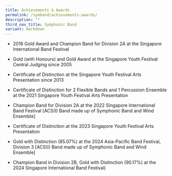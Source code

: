 ```yaml
---
title: Achievements & Awards
permalink: /symband/achievements-awards/
description: ""
third_nav_title: Symphonic Band
variant: markdown
---
```

<ul>
<li>2016 Gold Award and Champion Band for Division 2A at the Singapore International Band Festival</li>
</ul>
<ul>
<li>Gold (with Honours) and Gold Award at the Singapore Youth Festival Central Judging since 2005</li>
</ul>
<ul>
<li>Certificate of Distinction at the Singapore Youth Festival Arts Presentation since 2013</li>
</ul>
<ul>
<li>Certificate of Distinction for 2 Flexible Bands and 1 Percussion Ensemble at the 2021 Singapore Youth Festival Arts Presentation</li>
</ul>
<ul>
<li>Champion Band for Division 2A at the 2022 Singapore International Band Festival [ACS(I) Band made up of Symphonic Band and Wind Ensemble]</li>
</ul>
<ul>
<li>Certificate of Distinction at the 2023 Singapore Youth Festival Arts Presentation</li>
</ul>
<ul>
<li>Gold with Distinction (85.07%) at the 2024 Asia-Pacific Band Festival, Division 3 [ACS(I) Band made up of Symphonic Band and Wind Ensemble]</li>
</ul>
<ul>
<li>Champion Band in Division 2B, Gold with Distinction (90.17%) at the 2024 Singapore International Band Festival)</li>
</ul>